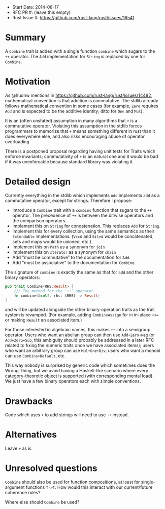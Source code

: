 - Start Date: 2014-08-17
- RFC PR #: (leave this empty)
- Rust Issue #: https://github.com/rust-lang/rust/issues/16541

# Summary

A `Combine` trait is added with a single function `combine` which sugars to
the `++` operator. The `Add` implementation for `String` is replaced by one
for `Combine`.

# Motivation

As @huonw mentions in https://github.com/rust-lang/rust/issues/14482, mathematical
convention is that addition is commutative. The stdlib already follows mathematical
convention in some cases (for example, `Zero` requires `Add` and is expected to
be the additive identity; ditto for `One` and `Mul`).

It is an (often unstated) assumption in many algorithms that `+` is a commutative
operator. Violating this assumption in the stdlib forces programmers to memorize
that `+` means something different in rust than it does everywhere else, and also
risks encouraging abuse of operator overloading.

There is a postponed proposal regarding having unit tests for Traits which enforce
invariants; commutativity of `+` is an natural one and it would be bad if it was
unenforcable because standard library was violating it.

# Detailed design

Currently everything in the stdlib which implements `Add` implements `add` as a
commutative operator, except for strings. Therefore I propose:
- Introduce a `Combine` trait with a `combino` function that sugars to the `++`
operator. The precedence of `++` is between the bitwise operators and the comparison operators.
- Implement this on `String` for concatenation. This replaces `Add` for `String`.
- Implement this for every collection, using the same semantics as their `Extendable`
  implementations. (`Vec`s and `Bitv`s would be concatenated, sets and maps would
  be unioned, etc.)
- Implement this on `Path` as a synonym for `join`
- Implement this on `Iterator` as a synonym for `chain`
- Add "must be commutative" to the documentation for `Add`.
- Add "must be associative" to the documentation for `Combine`.

The signature of `combine` is exactly the same as that for `add` and the other
binary operators:

````rust
pub trait Combine<RHS,Result> {
    /// The method for the `++` operator
    fn combine(&self, rhs: &RHS) -> Result;
}
````
and will be updated alongside the other binary-operation traits as the trait system
is revamped. (For example, adding `CombineAssign` for in in-place `++=` or making
`Result` an associated item.)

For those interested in algebraic names, this makes `++` into a semigroup operator.
Users who want an abelian group can then use `Add+Zero+Neg` (or `Add+Zero+Sub`,
this ambiguity should probably be addressed in a later RFC related to fixing the
numeric traits once we have associated items); users who want an arbitrary group
can use `Mul+One+Div`; users who want a monoid can use `Combine+Default`, etc.

This way nobody is surprised by generic code which sometimes does the Wrong Thing,
but we avoid having a Haskell-like scenario where every category-theoretic object
is supported (with corresponding mental load). We just have a few binary operators
each with simple conventions.

# Drawbacks

Code which uses `+` to add strings will need to use `++` instead.

# Alternatives

Leave `+` as is.

# Unresolved questions

`Combine` should also be used for function compositions, at least for single-argument
functions `T->T`. How would this interact with our current/future coherence rules?

Where else should `Combine` be used?

